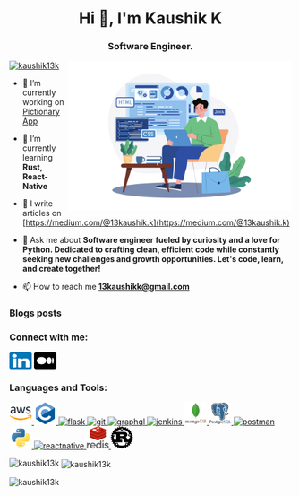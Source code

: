 <h1 align="center">Hi 👋, I'm Kaushik K</h1>
<h3 align="center">Software Engineer.</h3>
<img align="right" alt="Coding" width="400" src="coding.png">

<p align="left"> <a href="https://github.com/ryo-ma/github-profile-trophy"><img src="https://github-profile-trophy.vercel.app/?username=kaushik13k" alt="kaushik13k" /></a> </p>

- 🔭 I’m currently working on [Pictionary App](https://github.com/Kaushik13k/Pictionary-game)

- 🌱 I’m currently learning **Rust, React-Native**

- 📝 I write articles on [https://medium.com/@13kaushik.k](https://medium.com/@13kaushik.k)

- 💬 Ask me about **Software engineer fueled by curiosity and a love for Python. Dedicated to crafting clean, efficient code while constantly seeking new challenges and growth opportunities. Let's code, learn, and create together!**

- 📫 How to reach me **13kaushikk@gmail.com**

### Blogs posts

<!-- BLOG-POST-LIST:START -->
<!-- BLOG-POST-LIST:END -->

<h3 align="left">Connect with me:</h3>
<p align="left">
<a href="https://linkedin.com/in/kaushik13k" target="blank"><img align="center" src="linkedin.png" alt="kaushik13k" height="30" width="40" /></a>
<a href="https://medium.com/@13kaushik.k" target="blank"><img align="center" src="medium.png" alt="@13kaushik.k" height="30" width="40" /></a>
</p>

<h3 align="left">Languages and Tools:</h3>
<p align="left"> <a href="https://aws.amazon.com" target="_blank" rel="noreferrer"> <img src="https://raw.githubusercontent.com/devicons/devicon/master/icons/amazonwebservices/amazonwebservices-original-wordmark.svg" alt="aws" width="40" height="40"/> </a> <a href="https://www.cprogramming.com/" target="_blank" rel="noreferrer"> <img src="https://raw.githubusercontent.com/devicons/devicon/master/icons/c/c-original.svg" alt="c" width="40" height="40"/> </a> <a href="https://flask.palletsprojects.com/" target="_blank" rel="noreferrer"> <img src="https://www.vectorlogo.zone/logos/pocoo_flask/pocoo_flask-icon.svg" alt="flask" width="40" height="40"/> </a> <a href="https://git-scm.com/" target="_blank" rel="noreferrer"> <img src="https://www.vectorlogo.zone/logos/git-scm/git-scm-icon.svg" alt="git" width="40" height="40"/> </a> <a href="https://graphql.org" target="_blank" rel="noreferrer"> <img src="https://www.vectorlogo.zone/logos/graphql/graphql-icon.svg" alt="graphql" width="40" height="40"/> </a> <a href="https://www.jenkins.io" target="_blank" rel="noreferrer"> <img src="https://www.vectorlogo.zone/logos/jenkins/jenkins-icon.svg" alt="jenkins" width="40" height="40"/> </a> <a href="https://www.mongodb.com/" target="_blank" rel="noreferrer"> <img src="https://raw.githubusercontent.com/devicons/devicon/master/icons/mongodb/mongodb-original-wordmark.svg" alt="mongodb" width="40" height="40"/> </a> <a href="https://www.postgresql.org" target="_blank" rel="noreferrer"> <img src="https://raw.githubusercontent.com/devicons/devicon/master/icons/postgresql/postgresql-original-wordmark.svg" alt="postgresql" width="40" height="40"/> </a> <a href="https://postman.com" target="_blank" rel="noreferrer"> <img src="https://www.vectorlogo.zone/logos/getpostman/getpostman-icon.svg" alt="postman" width="40" height="40"/> </a> <a href="https://www.python.org" target="_blank" rel="noreferrer"> <img src="https://raw.githubusercontent.com/devicons/devicon/master/icons/python/python-original.svg" alt="python" width="40" height="40"/> </a> <a href="https://reactnative.dev/" target="_blank" rel="noreferrer"> <img src="https://reactnative.dev/img/header_logo.svg" alt="reactnative" width="40" height="40"/> </a> <a href="https://redis.io" target="_blank" rel="noreferrer"> <img src="https://raw.githubusercontent.com/devicons/devicon/master/icons/redis/redis-original-wordmark.svg" alt="redis" width="40" height="40"/> </a> <a href="https://www.rust-lang.org" target="_blank" rel="noreferrer"> <img src="https://raw.githubusercontent.com/devicons/devicon/master/icons/rust/rust-plain.svg" alt="rust" width="40" height="40"/> </a> </p>

<p><img align="left" src="https://github-readme-stats.vercel.app/api/top-langs?username=kaushik13k&show_icons=true&locale=en&layout=compact" alt="kaushik13k" /></p>

<p>&nbsp;<img align="center" src="https://github-readme-stats.vercel.app/api?username=kaushik13k&show_icons=true&locale=en" alt="kaushik13k" /></p>

<p><img align="center" src="https://github-readme-streak-stats.herokuapp.com/?user=kaushik13k&" alt="kaushik13k" /></p>
